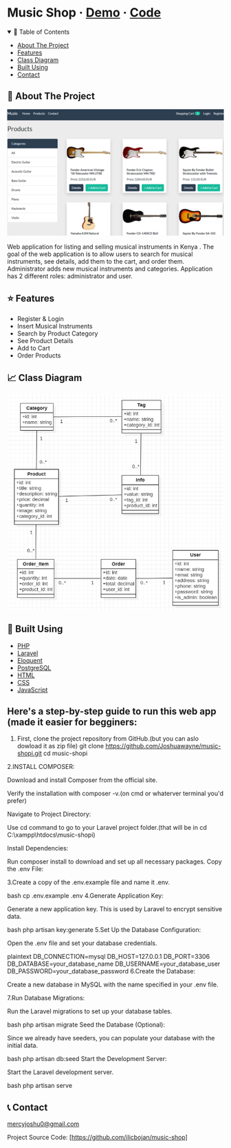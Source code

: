 # Music Shop · [Demo](https://muzio.herokuapp.com/) · [Code](https://github.com/ilicbojan/music-shop)

<!-- TABLE OF CONTENTS -->
<details open="open">
  <summary>📝 Table of Contents</summary>
  <ul>
    <li><a href="#about">About The Project</a></li>
    <li><a href="#features">Features</a></li>
    <li><a href="#diagram">Class Diagram</a></li>
    <li><a href="#built">Built Using</a></li>
    <li><a href="#contact">Contact</a></li>
  </ul>
</details>

<!-- ABOUT THE PROJECT -->

## 🧐 About The Project <a name="about"></a>

![Demo Image](public/images/demo.png/?raw=true "Demo Image")

Web application for listing and selling musical instruments in Kenya . The goal of the web application is to allow users to search for musical instruments, see details, add them to the cart, and order them. Administrator adds new musical instruments and categories. Application has 2 different roles: administrator and user.

## ⭐️ Features <a name="features"></a>

-   Register & Login
-   Insert Musical Instruments
-   Search by Product Category
-   See Product Details
-   Add to Cart
-   Order Products

## 📈 Class Diagram <a name="diagram"></a>

![Demo Image](public/images/diagram.png/?raw=true "Demo Image")

## 🔨 Built Using <a name="#built"></a>

-   [PHP](https://www.php.net/)
-   [Laravel](https://laravel.com/)
-   [Eloquent](https://laravel.com/docs/8.x/eloquent)
-   [PostgreSQL](https://www.postgresql.org/)
-   [HTML](https://www.w3schools.com/html/)
-   [CSS](https://www.w3schools.com/css/default.asp)
-   [JavaScript](https://developer.mozilla.org/en-US/docs/Web/JavaScript)
## Here's a step-by-step guide to run this web app (made it easier for begginers:
1. First, clone the project repository from GitHub.(but you can aslo dowload it as zip file)
  git clone https://github.com/Joshuawayne/music-shopi.git
 cd music-shopi

 2.INSTALL COMPOSER:

Download and install Composer from the official site.

Verify the installation with composer -v.(on cmd or whaterver terminal you'd prefer)

Navigate to Project Directory:

Use cd command to go to your Laravel project folder.(that will be in cd C:\xampp\htdocs\music-shopi)

Install Dependencies:

Run composer install to download and set up all necessary packages.
Copy the .env File:

3.Create a copy of the .env.example file and name it .env.

bash
cp .env.example .env
4.Generate Application Key:

Generate a new application key. This is used by Laravel to encrypt sensitive data.

bash
php artisan key:generate
5.Set Up the Database Configuration:

Open the .env file and set your database credentials.

plaintext
DB_CONNECTION=mysql
DB_HOST=127.0.0.1
DB_PORT=3306
DB_DATABASE=your_database_name
DB_USERNAME=your_database_user
DB_PASSWORD=your_database_password
6.Create the Database:

Create a new database in MySQL with the name specified in your .env file.

7.Run Database Migrations:

Run the Laravel migrations to set up your database tables.

bash
php artisan migrate
Seed the Database (Optional):

Since we already have seeders, you can populate your database with the initial data.

bash
php artisan db:seed
Start the Development Server:

Start the Laravel development server.

bash
php artisan serve


<!-- CONTACT -->

## 📞 Contact <a name="contact"></a>

mercyjoshu0@gmail.com

Project Source Code: [https://github.com/ilicbojan/music-shop]
